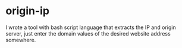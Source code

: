 # origin-ip
I wrote a tool with bash script language that extracts the IP and origin server, just enter the domain values ​​of the desired website address somewhere.
